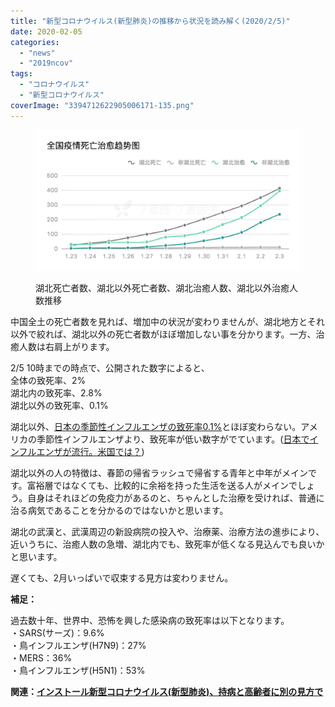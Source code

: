 ```yaml
---
title: "新型コロナウイルス(新型肺炎)の推移から状況を読み解く(2020/2/5)"
date: 2020-02-05
categories: 
  - "news"
  - "2019ncov"
tags: 
  - "コロナウイルス"
  - "新型コロナウイルス"
coverImage: "3394712622905006171-135.png"
---
```


<figure>

![](images/3394712622905006171-135-1024x545.png)

<figcaption>

湖北死亡者数、湖北以外死亡者数、湖北治癒人数、湖北以外治癒人数推移

</figcaption>

</figure>

中国全土の死亡者数を見れば、増加中の状況が変わりませんが、湖北地方とそれ以外で絞れば、湖北以外の死亡者数がほぼ増加しない事を分かります。一方、治癒人数は右肩上がります。

2/5 10時までの時点で、公開された数字によると、  
全体の致死率、2%  
湖北内の致死率、2.8%  
湖北以外の致死率、0.1%

湖北以外、[日本の季節性インフルエンザの致死率0.1%](http://www.tmd.ac.jp/mri/koushimi/shimin/shiryou012.pdf)とほぼ変わらない。アメリカの季節性インフルエンザより、致死率が低い数字がでています。([日本でインフルエンザが流行。米国では？](https://www.jmedical.com/influenzafeb2018/))

湖北以外の人の特徴は、春節の帰省ラッシュで帰省する青年と中年がメインです。富裕層ではなくても、比較的に余裕を持った生活を送る人がメインでしょう。自身はそれほどの免疫力があるのと、ちゃんとした治療を受ければ、普通に治る病気であることを分かるのではないかと思います。

湖北の武漢と、武漢周辺の新設病院の投入や、治療薬、治療方法の進歩により、近いうちに、治癒人数の急増、湖北内でも、致死率が低くなる見込んでも良いかと思います。

遅くても、2月いっぱいで収束する見方は変わりません。

**補足：**

過去数十年、世界中、恐怖を興した感染病の致死率は以下となります。  
・SARS(サーズ)：9.6%  
・鳥インフルエンザ(H7N9)：27%  
・MERS：36%  
・鳥インフルエンザ(H5N1)：53%

**関連：[インストール新型コロナウイルス(新型肺炎)、持病と高齢者に別の見方で](https://blog.loveapple.cn/news/202002052825.html)**
